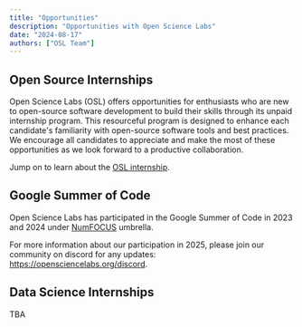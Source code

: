 ```yaml
---
title: "Opportunities"
description: "Opportunities with Open Science Labs"
date: "2024-08-17"
authors: ["OSL Team"]
---
```


## Open Source Internships

Open Science Labs (OSL) offers opportunities for enthusiasts who are new to
open-source software development to build their skills through its unpaid
internship program. This resourceful program is designed to enhance each
candidate's familiarity with open-source software tools and best practices. We
encourage all candidates to appreciate and make the most of these opportunities
as we look forward to a productive collaboration.

Jump on to learn about the [OSL internship](/opportunities/internship/).

## Google Summer of Code

Open Science Labs has participated in the Google Summer of Code in 2023 and 2024
under [NumFOCUS](https://numfocus.org) umbrella.

For more information about our participation in 2025, please join our community
on discord for any updates: <https://opensciencelabs.org/discord>.

## Data Science Internships

TBA
